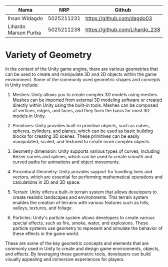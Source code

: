 | Nama | NRP |Github |  
|---------------------------|------------|--------|  
|Ihsan Widagdo | 5025211231 | https://github.com/dagdo03 | 
|Lihardo Marson Purba | 5025211238 | https://github.com/Lihardo_238 |

# Variety of Geometry
In the context of the Unity game engine, there are various geometries that can be used to create and manipulate 3D and 2D objects within the game environment. Some of the commonly used geometric shapes and concepts in Unity include:

1. Meshes: Unity allows you to create complex 3D models using meshes. Meshes can be imported from external 3D modeling software or created directly within Unity using the built-in tools. Meshes can be composed of vertices, edges, and faces, and they form the basis for most 3D models in Unity.

2. Primitives: Unity provides built-in primitive objects, such as cubes, spheres, cylinders, and planes, which can be used as basic building blocks for creating 3D scenes. These primitives can be easily manipulated, scaled, and textured to create more complex objects.

3. Geometry dimension: Unity supports various types of curves, including Bézier curves and splines, which can be used to create smooth and curved paths for animations and object movements.

4. Procedural Geometry: Unity provides support for handling lines and vectors, which are essential for performing mathematical operations and calculations in 2D and 3D space.

5. Terrain: Unity offers a built-in terrain system that allows developers to create realistic landscapes and environments. This terrain system enables the creation of terrains with various features such as hills, valleys, textures, and foliage.

6. Particles: Unity's particle system allows developers to create various special effects, such as fire, smoke, water, and explosions. These particle systems use geometry to represent and simulate the behavior of these effects in the game world.

These are some of the key geometric concepts and elements that are commonly used in Unity to create and design game environments, objects, and effects. By leveraging these geometric tools, developers can build visually appealing and immersive experiences for players.
